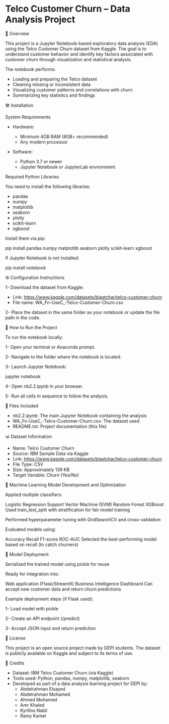 # Telco Customer Churn – Data Analysis Project
📘 Overview

This project is a Jupyter Notebook-based exploratory data analysis (EDA) using the Telco Customer Churn dataset from Kaggle. The goal is to understand customer behavior and identify key factors associated with customer churn through visualization and statistical analysis.

The notebook performs:

- Loading and preparing the Telco dataset
- Cleaning missing or inconsistent data
- Visualizing customer patterns and correlations with churn
- Summarizing key statistics and findings

🛠️ Installation

System Requirements

- Hardware:
  - Minimum 4GB RAM (8GB+ recommended)
  - Any modern processor

- Software:
  - Python 3.7 or newer
  - Jupyter Notebook or JupyterLab environment

Required Python Libraries

You need to install the following libraries:
 - pandas
 - numpy
 - matplotlib
 - seaborn
 - plotly
 - scikit-learn
 - xgboost
   
Install them via pip:

pip install pandas numpy matplotlib seaborn plotly scikit-learn xgboost

If Jupyter Notebook is not installed:

pip install notebook

⚙️ Configuration Instructions

1- Download the dataset from Kaggle:
 - Link: https://www.kaggle.com/datasets/blastchar/telco-customer-churn
 - File name: WA_Fn-UseC_-Telco-Customer-Churn.csv

2- Place the dataset in the same folder as your notebook or update the file path in the code.

🚀 How to Run the Project

To run the notebook locally:

1- Open your terminal or Anaconda prompt.

2- Navigate to the folder where the notebook is located.

3- Launch Jupyter Notebook:

jupyter notebook

4- Open nb2.2.ipynb in your browser.

5- Run all cells in sequence to follow the analysis.

📂 Files Included

- nb2.2.ipynb: The main Jupyter Notebook containing the analysis
- WA_Fn-UseC_-Telco-Customer-Churn.csv: The dataset used
- README.txt: Project documentation (this file)

📊 Dataset Information

- Name: Telco Customer Churn
- Source: IBM Sample Data via Kaggle
- Link: https://www.kaggle.com/datasets/blastchar/telco-customer-churn
- File Type: CSV
- Size: Approximately 139 KB
- Target Variable: Churn (Yes/No)

🧠 Machine Learning Model Development and Optimization

Applied multiple classifiers:

Logistic Regression
Support Vector Machine (SVM)
Random Forest
XGBoost
Used train_test_split with stratification for fair model training

Performed hyperparameter tuning with GridSearchCV and cross-validation

Evaluated models using:

Accuracy
Recall
F1-score
ROC-AUC
Selected the best-performing model based on recall (to catch churners)

🚀 Model Deployment

Serialized the trained model using pickle for reuse

Ready for integration into:

Web application (Flask/Streamlit)
Business Intelligence Dashboard
Can accept new customer data and return churn predictions

Example deployment steps (if Flask used):

1- Load model with pickle

2- Create an API endpoint (/predict)

3- Accept JSON input and return prediction

📄 License

This project is an open source project made by DEPI students. The dataset is publicly available on Kaggle and subject to its terms of use.

🙌 Credits

- Dataset: IBM Telco Customer Churn (via Kaggle)
- Tools used: Python, pandas, numpy, matplotlib, seaborn
- Developed as part of a data analysis learning project for DEPI by:
  - Abdelrahman Elsayed
  - Abdelrahman Mohamed
  - Ahmed Mohamed
  - Amr Khaled
  - Kyrillos Nabil
  - Ramy Kamel
